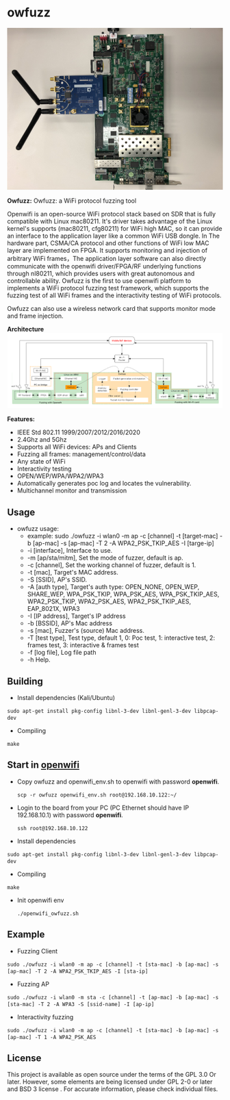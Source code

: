 # owfuzz
<img src="https://github.com/Owfuzz/Owfuzz/blob/main/docs/hardware.JPG" width="900px">

**Owfuzz:** Owfuzz: a WiFi protocol fuzzing tool 

Openwifi is an open-source WiFi protocol stack based on SDR that is fully compatible with Linux mac80211. It's driver takes advantage of the Linux kernel's supports (mac80211, cfg80211) for WiFi high MAC, so it can provide an interface to the application layer like a common WiFi USB dongle. In The hardware part, CSMA/CA protocol and other functions of WiFi low MAC layer are implemented on FPGA. It supports monitoring and injection of arbitrary WiFi frames，The application layer software can also directly communicate with the openwifi driver/FPGA/RF underlying functions through nl80211, which provides users with great autonomous and controllable ability. Owfuzz is the first to use openwifi platform to implements a WiFi protocol fuzzing test framework, which supports the fuzzing test of all WiFi frames and the interactivity testing of WiFi protocols. 

Owfuzz can also use a wireless network card that supports monitor mode and frame injection.


**Architecture**
<img src="https://github.com/Owfuzz/Owfuzz/blob/main/docs/Owfuzz.png" width="900px">


**Features:**

- IEEE Std 802.11 1999/2007/2012/2016/2020
- 2.4Ghz and 5Ghz
- Supports all WiFi devices: APs and Clients
- Fuzzing all frames: management/control/data
- Any state of WiFi
- Interactivity testing
- OPEN/WEP/WPA/WPA2/WPA3
- Automatically generates poc log and locates the vulnerability.
- Multichannel monitor and transmission


## Usage
- owfuzz usage:
	- example: sudo ./owfuzz -i wlan0 -m ap -c [channel] -t [target-mac] -b [ap-mac] -s [ap-mac] -T 2 -A WPA2_PSK_TKIP_AES -I [targe-ip]
	- -i [interface], Interface to use.
	- -m [ap/sta/mitm], Set the mode of fuzzer, default is ap.
	- -c [channel], Set the working channel of fuzzer, default is 1.
	- -t [mac], Target's MAC address.
	- -S [SSID], AP's SSID.
	- -A [auth type], Target's auth type: OPEN_NONE, OPEN_WEP, SHARE_WEP, WPA_PSK_TKIP, WPA_PSK_AES, WPA_PSK_TKIP_AES, WPA2_PSK_TKIP, WPA2_PSK_AES, WPA2_PSK_TKIP_AES, EAP_8021X, WPA3
	- -I [IP address], Target's IP address
	- -b [BSSID], AP's Mac address
	- -s [mac], Fuzzer's (source) Mac address.
	- -T [test type], Test type, default 1, 0: Poc test, 1: interactive test, 2: frames test, 3: interactive & frames test
	- -f [log file], Log file path
	- -h Help.

## Building

- Install dependencies (Kali/Ubuntu)
```
sudo apt-get install pkg-config libnl-3-dev libnl-genl-3-dev libpcap-dev
```

- Compiling
```
make
```

## Start in [openwifi](https://github.com/open-sdr/openwifi#quick-start)
- Copy owfuzz and openwifi_env.sh to openwifi with password **openwifi**.
  ```
  scp -r owfuzz openwifi_env.sh root@192.168.10.122:~/
  ```

- Login to the board from your PC (PC Ethernet should have IP 192.168.10.1) with password **openwifi**.
  ```
  ssh root@192.168.10.122
  ```

- Install dependencies
```
sudo apt-get install pkg-config libnl-3-dev libnl-genl-3-dev libpcap-dev
```

- Compiling
```
make
```

- Init openwifi env
  ```
  ./openwifi_owfuzz.sh
  ```

## Example

- Fuzzing Client
```
sudo ./owfuzz -i wlan0 -m ap -c [channel] -t [sta-mac] -b [ap-mac] -s [ap-mac] -T 2 -A WPA2_PSK_TKIP_AES -I [sta-ip]
```

- Fuzzing AP
```
sudo ./owfuzz -i wlan0 -m sta -c [channel] -t [ap-mac] -b [ap-mac] -s [sta-mac] -T 2 -A WPA3 -S [ssid-name] -I [ap-ip]
```

- Interactivity fuzzing
```
sudo ./owfuzz -i wlan0 -m ap -c [channel] -t [sta-mac] -b [ap-mac] -s [ap-mac] -T 1 -A WPA2_PSK_AES
```


## License

This project is available as open source under the terms of the GPL 3.0 Or later. However, some elements are being licensed under GPL 2-0 or later and BSD 3 license . For accurate information, please check individual files.

